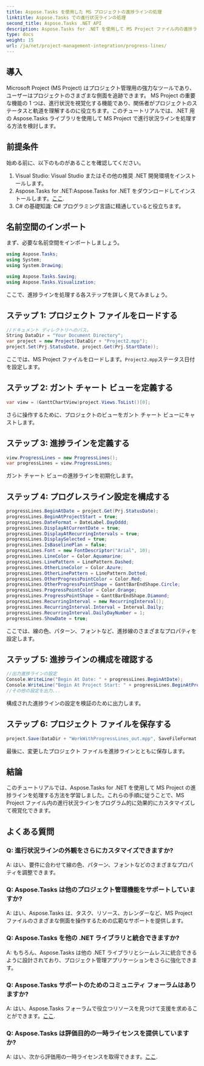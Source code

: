 ```yaml
---
title: Aspose.Tasks を使用した MS プロジェクトの進捗ラインの処理
linktitle: Aspose.Tasks での進行状況ラインの処理
second_title: Aspose.Tasks .NET API
description: Aspose.Tasks for .NET を使用して MS Project ファイル内の進捗ラインを操作し、プロジェクトの視覚化と管理を強化する方法を学びます。
type: docs
weight: 15
url: /ja/net/project-management-integration/progress-lines/
---
```

## 導入
Microsoft Project (MS Project) はプロジェクト管理用の強力なツールであり、ユーザーはプロジェクトのさまざまな側面を追跡できます。 MS Project の重要な機能の 1 つは、進行状況を視覚化する機能であり、関係者がプロジェクトのステータスと軌道を理解するのに役立ちます。このチュートリアルでは、.NET 用の Aspose.Tasks ライブラリを使用して MS Project で進行状況ラインを処理する方法を検討します。
## 前提条件
始める前に、以下のものがあることを確認してください。
1. Visual Studio: Visual Studio またはその他の推奨 .NET 開発環境をインストールします。
2.  Aspose.Tasks for .NET:Aspose.Tasks for .NET をダウンロードしてインストールします。[ここ](https://releases.aspose.com/tasks/net/).
3. C# の基礎知識: C# プログラミング言語に精通していると役立ちます。

## 名前空間のインポート
まず、必要な名前空間をインポートしましょう。
```csharp
using Aspose.Tasks;
using System;
using System.Drawing;

using Aspose.Tasks.Saving;
using Aspose.Tasks.Visualization;
```
ここで、進捗ラインを処理する各ステップを詳しく見てみましょう。
## ステップ 1: プロジェクト ファイルをロードする
```csharp
//ドキュメント ディレクトリへのパス。
String DataDir = "Your Document Directory";
var project = new Project(DataDir + "Project2.mpp");
project.Set(Prj.StatusDate, project.Get(Prj.StartDate));
```
ここでは、MS Project ファイルをロードします。`Project2.mpp`ステータス日付を設定します。
## ステップ 2: ガント チャート ビューを定義する
```csharp
var view = (GanttChartView)project.Views.ToList()[0];
```
さらに操作するために、プロジェクトのビューをガント チャート ビューにキャストします。
## ステップ 3: 進捗ラインを定義する
```csharp
view.ProgressLines = new ProgressLines();
var progressLines = view.ProgressLines;
```
ガント チャート ビューの進捗ラインを初期化します。
## ステップ 4: プログレスライン設定を構成する
```csharp
progressLines.BeginAtDate = project.Get(Prj.StatusDate);
progressLines.BeginAtProjectStart = true;
progressLines.DateFormat = DateLabel.DayDddd;
progressLines.DisplayAtCurrentDate = true;
progressLines.DisplayAtRecurringIntervals = true;
progressLines.DisplaySelected = true;
progressLines.IsBaselinePlan = false;
progressLines.Font = new FontDescriptor("Arial", 10);
progressLines.LineColor = Color.Aquamarine;
progressLines.LinePattern = LinePattern.Dashed;
progressLines.OtherLineColor = Color.Azure;
progressLines.OtherLinePattern = LinePattern.Dotted;
progressLines.OtherProgressPointColor = Color.Red;
progressLines.OtherProgressPointShape = GanttBarEndShape.Circle;
progressLines.ProgressPointColor = Color.Orange;
progressLines.ProgressPointShape = GanttBarEndShape.Diamond;
progressLines.RecurringInterval = new RecurringInterval();
progressLines.RecurringInterval.Interval = Interval.Daily;
progressLines.RecurringInterval.DailyDayNumber = 1;
progressLines.ShowDate = true;
```
ここでは、線の色、パターン、フォントなど、進捗線のさまざまなプロパティを設定します。
## ステップ 5: 進捗ラインの構成を確認する
```csharp
//出力進捗ラインの設定
Console.WriteLine("Begin At Date: " + progressLines.BeginAtDate);
Console.WriteLine("Begin At Project Start: " + progressLines.BeginAtProjectStart);
//その他の設定を出力...
```
構成された進捗ラインの設定を検証のために出力します。
## ステップ 6: プロジェクト ファイルを保存する
```csharp
project.Save(DataDir + "WorkWithProgressLines_out.mpp", SaveFileFormat.Mpp);
```
最後に、変更したプロジェクト ファイルを進捗ラインとともに保存します。

## 結論
このチュートリアルでは、Aspose.Tasks for .NET を使用して MS Project の進捗ラインを処理する方法を学習しました。これらの手順に従うことで、MS Project ファイル内の進行状況ラインをプログラム的に効果的にカスタマイズして視覚化できます。
## よくある質問
### Q: 進行状況ラインの外観をさらにカスタマイズできますか?
A: はい、要件に合わせて線の色、パターン、フォントなどのさまざまなプロパティを調整できます。
### Q: Aspose.Tasks は他のプロジェクト管理機能をサポートしていますか?
A: はい、Aspose.Tasks は、タスク、リソース、カレンダーなど、MS Project ファイルのさまざまな側面を操作するための広範なサポートを提供します。
### Q: Aspose.Tasks を他の .NET ライブラリと統合できますか?
A: もちろん、Aspose.Tasks は他の .NET ライブラリとシームレスに統合できるように設計されており、プロジェクト管理アプリケーションをさらに強化できます。
### Q: Aspose.Tasks サポートのためのコミュニティ フォーラムはありますか?
 A: はい、Aspose.Tasks フォーラムで役立つリソースを見つけて支援を求めることができます。[ここ](https://forum.aspose.com/c/tasks/15).
### Q: Aspose.Tasks は評価目的の一時ライセンスを提供していますか?
 A: はい、次から評価用の一時ライセンスを取得できます。[ここ](https://purchase.aspose.com/temporary-license/).